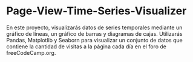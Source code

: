 # Page-View-Time-Series-Visualizer
En este proyecto, visualizarás datos de series temporales mediante un gráfico de líneas, un gráfico de barras y diagramas de cajas. Utilizarás Pandas, Matplotlib y Seaborn para visualizar un conjunto de datos que contiene la cantidad de visitas a la página cada día en el foro de freeCodeCamp.org.
